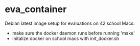 # eva_container
Debian latest image setup for evaluations on 42 school Macs.


- make sure the docker daemon runs before running 'make'
- initalize docker on school macs with init_docker.sh

